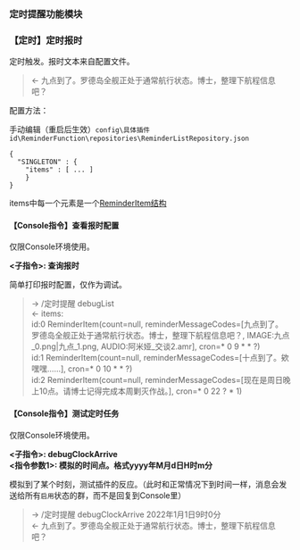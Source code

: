 ### 定时提醒功能模块

### 【定时】定时报时

定时触发。报时文本来自配置文件。

>  <- 九点到了。罗德岛全舰正处于通常航行状态。博士，整理下航程信息吧？

配置方法：

手动编辑（重启后生效）`config\具体插件id\ReminderFunction\repositories\ReminderListRepository.json`

```
{
  "SINGLETON" : {
    "items" : [ ... ]
    }
}
```

items中每一个元素是一个[ReminderItem结构](./ReminderFunction-base.md)

#### 【Console指令】查看报时配置

仅限Console环境使用。

**<子指令>: 查询报时**  

简单打印报时配置，仅作为调试。

> -> /定时提醒 debugList  
> <- items:  
>    id:0    ReminderItem(count=null, reminderMessageCodes=[九点到了。罗德岛全舰正处于通常航行状态。博士，整理下航程信息吧？, IMAGE:九点_0.png|九点_1.png, AUDIO:阿米娅_交谈2.amr], cron=* 0 9 * * ?)  
>    id:1    ReminderItem(count=null, reminderMessageCodes=[十点到了。欸嘿嘿......], cron=* 0 10 * * ?)  
>    id:2    ReminderItem(count=null, reminderMessageCodes=[现在是周日晚上10点。请博士记得完成本周剿灭作战。], cron=* 0 22 ? * 1)  

#### 【Console指令】测试定时任务

仅限Console环境使用。

**<子指令>: debugClockArrive**  
**<指令参数1>: 模拟的时间点。格式yyyy年M月d日H时m分**  

模拟到了某个时刻，测试插件的反应。（此时和正常情况下到时间一样，消息会发送给所有`启用`状态的群，而不是回复到Console里）

> -> /定时提醒 debugClockArrive 2022年1月1日9时0分  
> <- 九点到了。罗德岛全舰正处于通常航行状态。博士，整理下航程信息吧？